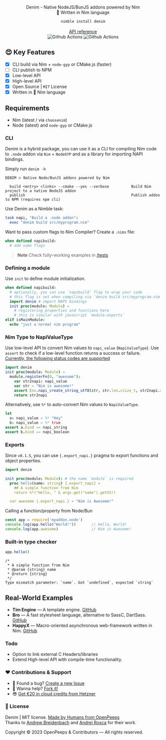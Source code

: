 <p align="center">
  Denim - Native NodeJS/BunJS addons powered by Nim<br>👑 Written in Nim language
</p>

<p align="center">
  <code>nimble install denim</code><br><br>
  <a href="https://openpeeps.github.io/denim">API reference</a><br>
  <img src="https://github.com/openpeeps/denim/workflows/test/badge.svg" alt="Github Actions">  <img src="https://github.com/openpeeps/denim/workflows/docs/badge.svg" alt="Github Actions">
</p>

## 😍 Key Features
- [x] CLI build via Nim + `node-gyp` or CMake.js (faster)
- [ ] CLI publish to NPM
- [x] Low-level API
- [x] High-level API
- [x] Open Source | `MIT` License
- [x] Written in 👑 Nim language

## Requirements
- Nim (latest / via `choosenim`)
- Node (latest) and `node-gyp` or CMake.js

### CLI
Denim is a hybrid package, you can use it as a CLI for compiling Nim code to `.node` addon via `Nim` + `NodeGYP` and as a library for importing NAPI bindings.

Simply run `denim -h`
```
DENIM 🔥 Native Node/BunJS addons powered by Nim

  build <entry> <links> --cmake --yes --verbose          Build Nim project to a native NodeJS addon
  publish                                                Publish addon to NPM (requires npm cli)
```

Use Denim as a Nimble task:
```nim
task napi, "Build a .node addon":
  exec "denim build src/myprogram.nim"
```

Want to pass custom flags to Nim Compiler? Create a `.nims` file:
```nim
when defined napibuild:
  # add some flags
```

> __Note__ Check fully-working examples in [/tests](https://github.com/openpeeps/denim/tree/main/tests)

### Defining a module

Use `init` to define module initialization.
```nim
when defined napibuild:
  # optionally, you can use `napibuild` flag to wrap your code
  # this flag is set when compiling via `denim build src/myprogram.nim` 
  import denim # import NAPI bindings 
  init proc(module: Module) =
    # registering properties and functions here
    # this is similar with javascript `module.exports`
elif isMainModule:
  echo "just a normal nim program"
```

### Nim Type to NapiValueType
Use low-level API to convert Nim values to `napi_value` (`NapiValueType`).
Use `assert` to check if a low-level function returns a success or failure. [Currently, the following status codes are supported](https://nodejs.org/api/n-api.html#napi_status)

```nim
import denim
init proc(module: Module) =
  module.registerFn(0, "awesome"):
    var str2napi: napi_value
    var str = "Nim is awesome!"
    assert Env.napi_create_string_utf8(str, str.len.csize_t, str2napi.addr) 
    return str2napi
```

Alternatively, use `%*` to auto-convert Nim values to `NapiValueType`.
```nim
let
  a: napi_value = %* "Hey"
  b: napi_value = %* true
assert a.kind == napi_string
assert b.kind == napi_boolean
```

### Exports
Since `v0.1.5`, you can use `{.export_napi.}` pragma to export functions and object properties.

```nim
import denim

init proc(module: Module): # the name `module` is required
  proc hello(name: string) {.export_napi} =
    ## A simple function from Nim
    return %*("Hello, " & args.get("name").getStr)

  var awesome {.export_napi.} = "Nim is Awesome!"
```

Calling a function/property from Node/Bun
```js
const app = require('myaddon.node')
console.log(app.hello("World!"))       // Hello, World!
console.log(app.awesome)               // Nim is Awesome!
```

### Built-in type checker
```js
app.hello()
```

```
/*
 * A simple function from Nim
 * @param {string} name
 * @return {string}
 */
Type mismatch parameter: `name`. Got `undefined`, expected `string`
```

## Real-World Examples
- **Tim Engine** &mdash; A template engine. [GitHub](https://github.com/openpeeps/tim)
- **Bro** &mdash; A fast stylesheet language, alternative to SassC, DartSass. [GitHub](https://github.com/openpeeps/bro)
- **HappyX** &mdash; Macro-oriented asynchronous web-framework written in Nim. [GitHub](https://github.com/HapticX/happyx)

### Todo
- Option to link external C Headers/libraries
- Extend High-level API with compile-time functionality. 

### ❤ Contributions & Support
- 🐛 Found a bug? [Create a new Issue](https://github.com/openpeeps/denim/issues)
- 👋 Wanna help? [Fork it!](https://github.com/openpeeps/denim/fork)
- 😎 [Get €20 in cloud credits from Hetzner](https://hetzner.cloud/?ref=Hm0mYGM9NxZ4)

### 🎩 License
Denim | MIT license. [Made by Humans from OpenPeeps](https://github.com/openpeeps)<br>
Thanks to [Andrew Breidenbach](https://github.com/AjBreidenbach) and [Andrei Rosca](https://github.com/andi23rosca) for their work.<br>

Copyright &copy; 2023 OpenPeeps & Contributors &mdash; All rights reserved.
